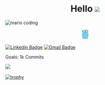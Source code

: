 <h1 align="center" > Hello <img src="https://media.giphy.com/media/hvRJCLFzcasrR4ia7z/giphy.gif" width="30px"></h1>

![mario coding](https://i.imgur.com/1ZvVkDc.gif)

<div align="center">
    <img src="./icons/gopher.svg" height="30px">

</div>

<!--
**Cerebrovinny/Cerebrovinny** is a ✨ _special_ ✨ repository because its `README.md` (this file) appears on your GitHub profile.-->

[![Linkedin Badge](https://img.shields.io/badge/-Vinicius%20Cardoso-6633cc?style=flat-square&logo=Linkedin&logoColor=white&link=https://www.linkedin.com/in/vinicius-cardoso96/)](https://www.linkedin.com/in/vinicius-cardoso96/)
[![Gmail Badge](https://img.shields.io/badge/-vinny.cardoso96@gmail.com-6633cc?style=flat-square&logo=Gmail&logoColor=white&link=mailto:vinny.cardoso96@gmail.com)](mailto:vinny.cardoso96@gmail.com)
    
<!-- <img src="https://github-readme-streak-stats.herokuapp.com/?user=Cerebrovinny" title="Streak stats" alt="Streak stats" /> -->

Goals:
1k Commits

<!-- <img src="https://github-readme-stats.vercel.app/api?username=Cerebrovinny&show_icons=true&title_color=ffffff&text_color=c9cacc&icon_color=2bbc8a&bg_color=1d1f21"
    title="Profile stats" alt="Profile stats" /> -->
 
<img src="https://i.ibb.co/cQHW5Gt/1-XGyw-UOSTXn-ZEv52-WRwa1-DA.png" />
    
<!-- [![Top Langs](https://github-readme-stats.vercel.app/api/top-langs/?username=Cerebrovinny&layout=compact)] -->

[![trophy](https://github-profile-trophy.vercel.app/?username=Cerebrovinny)](https://github.com/ryo-ma/github-profile-trophy)

